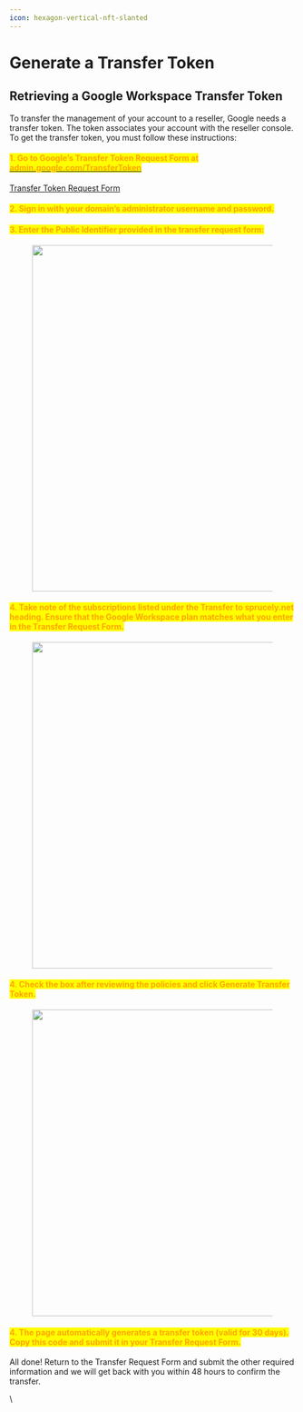 ```yaml
---
icon: hexagon-vertical-nft-slanted
---
```


# Generate a Transfer Token

## Retrieving a Google Workspace Transfer Token

To transfer the management of your account to a reseller, Google needs a transfer token. The token associates your account with the reseller console. To get the transfer token, you must follow these instructions:

#### <mark style="color:orange;">1. Go to Google’s Transfer Token Request Form at</mark> [<mark style="color:orange;">admin.google.com/TransferToken</mark>](https://admin.google.com/TransferToken)

[Transfer Token Request Form](https://admin.google.com/TransferToken)

#### &#x20;<mark style="color:orange;">2. Sign in with your domain’s administrator username and password.</mark>

#### &#x20;<mark style="color:orange;">3. Enter the Public Identifier provided in the transfer request form:</mark>

<figure><img src="https://150554729.v2.pressablecdn.com/wp-content/uploads/2023/11/google-workspace-transfer-token-1.png" alt="" height="610" width="1055"><figcaption></figcaption></figure>

#### &#x20;<mark style="color:orange;">4. Take note of the subscriptions listed under the Transfer to sprucely.net heading. Ensure that the Google Workspace plan matches what you enter in the Transfer Request Form.</mark>

<figure><img src="https://150554729.v2.pressablecdn.com/wp-content/uploads/2023/11/google-workspace-transfer-token-2.png" alt="" height="575" width="1019"><figcaption></figcaption></figure>

#### &#x20;<mark style="color:orange;">4. Check the box after reviewing the policies and click Generate Transfer Token.</mark>

<figure><img src="https://150554729.v2.pressablecdn.com/wp-content/uploads/2023/11/google-workspace-transfer-token-3.png" alt="" height="540" width="1016"><figcaption></figcaption></figure>

#### &#x20;<mark style="color:orange;">4. The page automatically generates a transfer token (valid for 30 days). Copy this code and submit it in your Transfer Request Form.</mark>

All done! Return to the Transfer Request Form and submit the other required information and we will get back with you within 48 hours to confirm the transfer.

\
